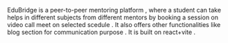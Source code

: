 EduBridge is a peer-to-peer mentoring platform , where a student can take helps in different subjects from different mentors by booking a session on video call meet on selected scedule .
It also offers other functionalities like blog section for communication purpose .
It is built on react+vite .
